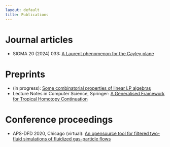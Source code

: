 ```yaml
---
layout: default
title: Publications
---
```


# Journal articles

- SIGMA 20 (2024) 033: [A Laurent phenomenon for the Cayley plane](https://www.emis.de/journals/SIGMA/2024/033/)

# Preprints

- (in progress): [Some combinatorial properties of linear LP algebras]()
- Lecture Notes in Computer Science, Springer: [A Generalised Framework for Tropical Homotopy Continuation](https://maths.dur.ac.uk/icms2024/ICMS2024.html)

# Conference proceedings

- APS-DFD 2020, Chicago (virtual): [An opensource tool for filtered two-fluid simulations of fluidized gas-particle flows](https://www.researchgate.net/publication/346487286_An_opensource_tool_for_filtered_two-fluid_simulations_of_fluidized_gas-particle_flows)